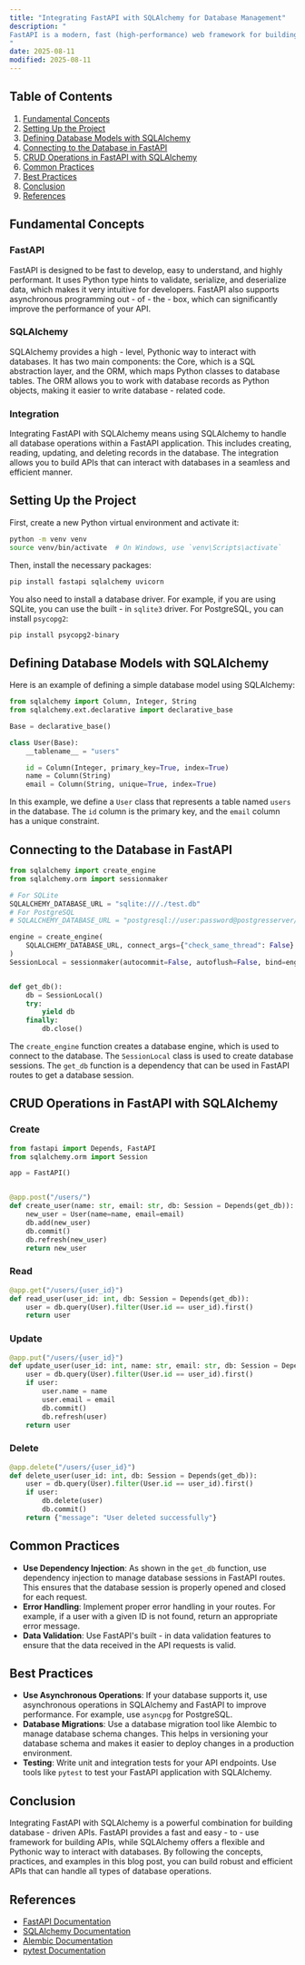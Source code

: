 ```yaml
---
title: "Integrating FastAPI with SQLAlchemy for Database Management"
description: "
FastAPI is a modern, fast (high-performance) web framework for building APIs with Python based on standard Python type hints. SQLAlchemy, on the other hand, is a powerful and flexible SQL toolkit and Object - Relational Mapping (ORM) system for Python. Integrating FastAPI with SQLAlchemy allows developers to build robust, scalable, and efficient database - driven APIs. This blog post will guide you through the process of integrating these two technologies, covering fundamental concepts, usage methods, common practices, and best practices.
"
date: 2025-08-11
modified: 2025-08-11
---
```


## Table of Contents
1. [Fundamental Concepts](#fundamental-concepts)
2. [Setting Up the Project](#setting-up-the-project)
3. [Defining Database Models with SQLAlchemy](#defining-database-models-with-sqlalchemy)
4. [Connecting to the Database in FastAPI](#connecting-to-the-database-in-fastapi)
5. [CRUD Operations in FastAPI with SQLAlchemy](#crud-operations-in-fastapi-with-sqlalchemy)
6. [Common Practices](#common-practices)
7. [Best Practices](#best-practices)
8. [Conclusion](#conclusion)
9. [References](#references)

## Fundamental Concepts
### FastAPI
FastAPI is designed to be fast to develop, easy to understand, and highly performant. It uses Python type hints to validate, serialize, and deserialize data, which makes it very intuitive for developers. FastAPI also supports asynchronous programming out - of - the - box, which can significantly improve the performance of your API.

### SQLAlchemy
SQLAlchemy provides a high - level, Pythonic way to interact with databases. It has two main components: the Core, which is a SQL abstraction layer, and the ORM, which maps Python classes to database tables. The ORM allows you to work with database records as Python objects, making it easier to write database - related code.

### Integration
Integrating FastAPI with SQLAlchemy means using SQLAlchemy to handle all database operations within a FastAPI application. This includes creating, reading, updating, and deleting records in the database. The integration allows you to build APIs that can interact with databases in a seamless and efficient manner.

## Setting Up the Project
First, create a new Python virtual environment and activate it:
```bash
python -m venv venv
source venv/bin/activate  # On Windows, use `venv\Scripts\activate`
```
Then, install the necessary packages:
```bash
pip install fastapi sqlalchemy uvicorn
```
You also need to install a database driver. For example, if you are using SQLite, you can use the built - in `sqlite3` driver. For PostgreSQL, you can install `psycopg2`:
```bash
pip install psycopg2-binary
```

## Defining Database Models with SQLAlchemy
Here is an example of defining a simple database model using SQLAlchemy:
```python
from sqlalchemy import Column, Integer, String
from sqlalchemy.ext.declarative import declarative_base

Base = declarative_base()

class User(Base):
    __tablename__ = "users"

    id = Column(Integer, primary_key=True, index=True)
    name = Column(String)
    email = Column(String, unique=True, index=True)
```
In this example, we define a `User` class that represents a table named `users` in the database. The `id` column is the primary key, and the `email` column has a unique constraint.

## Connecting to the Database in FastAPI
```python
from sqlalchemy import create_engine
from sqlalchemy.orm import sessionmaker

# For SQLite
SQLALCHEMY_DATABASE_URL = "sqlite:///./test.db"
# For PostgreSQL
# SQLALCHEMY_DATABASE_URL = "postgresql://user:password@postgresserver/db"

engine = create_engine(
    SQLALCHEMY_DATABASE_URL, connect_args={"check_same_thread": False} if "sqlite" in SQLALCHEMY_DATABASE_URL else {}
)
SessionLocal = sessionmaker(autocommit=False, autoflush=False, bind=engine)


def get_db():
    db = SessionLocal()
    try:
        yield db
    finally:
        db.close()
```
The `create_engine` function creates a database engine, which is used to connect to the database. The `SessionLocal` class is used to create database sessions. The `get_db` function is a dependency that can be used in FastAPI routes to get a database session.

## CRUD Operations in FastAPI with SQLAlchemy
### Create
```python
from fastapi import Depends, FastAPI
from sqlalchemy.orm import Session

app = FastAPI()


@app.post("/users/")
def create_user(name: str, email: str, db: Session = Depends(get_db)):
    new_user = User(name=name, email=email)
    db.add(new_user)
    db.commit()
    db.refresh(new_user)
    return new_user
```
### Read
```python
@app.get("/users/{user_id}")
def read_user(user_id: int, db: Session = Depends(get_db)):
    user = db.query(User).filter(User.id == user_id).first()
    return user
```
### Update
```python
@app.put("/users/{user_id}")
def update_user(user_id: int, name: str, email: str, db: Session = Depends(get_db)):
    user = db.query(User).filter(User.id == user_id).first()
    if user:
        user.name = name
        user.email = email
        db.commit()
        db.refresh(user)
    return user
```
### Delete
```python
@app.delete("/users/{user_id}")
def delete_user(user_id: int, db: Session = Depends(get_db)):
    user = db.query(User).filter(User.id == user_id).first()
    if user:
        db.delete(user)
        db.commit()
    return {"message": "User deleted successfully"}
```

## Common Practices
- **Use Dependency Injection**: As shown in the `get_db` function, use dependency injection to manage database sessions in FastAPI routes. This ensures that the database session is properly opened and closed for each request.
- **Error Handling**: Implement proper error handling in your routes. For example, if a user with a given ID is not found, return an appropriate error message.
- **Data Validation**: Use FastAPI's built - in data validation features to ensure that the data received in the API requests is valid.

## Best Practices
- **Use Asynchronous Operations**: If your database supports it, use asynchronous operations in SQLAlchemy and FastAPI to improve performance. For example, use `asyncpg` for PostgreSQL.
- **Database Migrations**: Use a database migration tool like Alembic to manage database schema changes. This helps in versioning your database schema and makes it easier to deploy changes in a production environment.
- **Testing**: Write unit and integration tests for your API endpoints. Use tools like `pytest` to test your FastAPI application with SQLAlchemy.

## Conclusion
Integrating FastAPI with SQLAlchemy is a powerful combination for building database - driven APIs. FastAPI provides a fast and easy - to - use framework for building APIs, while SQLAlchemy offers a flexible and Pythonic way to interact with databases. By following the concepts, practices, and examples in this blog post, you can build robust and efficient APIs that can handle all types of database operations.

## References
- [FastAPI Documentation](https://fastapi.tiangolo.com/)
- [SQLAlchemy Documentation](https://docs.sqlalchemy.org/)
- [Alembic Documentation](https://alembic.sqlalchemy.org/)
- [pytest Documentation](https://docs.pytest.org/)
